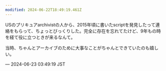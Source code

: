```yaml
---
modified: 2024-06-22T18:49:19.461Z
---
```


<p>USのプリキュアarchivistの人から、2015年頃に書いたscriptを発見したって連絡をもらって、ちょっとびっくりした。完全に存在を忘れてたけど、9年もの時を経て役に立つときが来るなんて。</p><p>当時、ちゃんとアーカイブのために大事なことがちゃんとできていたのも嬉しい。</p>

&mdash; 2024-06-23 03:49:19 JST

<!-- Original URL: https://mastodon.social/@sakuramochi0/112661768402416380-->
